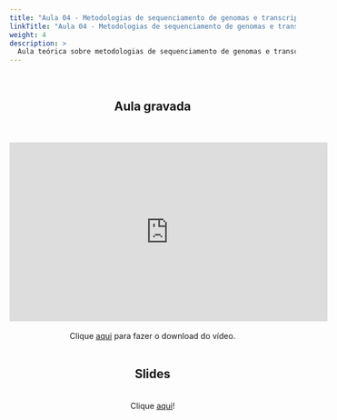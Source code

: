 ```yaml
---
title: "Aula 04 - Metodologias de sequenciamento de genomas e transcriptomas"
linkTitle: "Aula 04 - Metodologias de sequenciamento de genomas e transcriptomas"
weight: 4
description: >
  Aula teórica sobre metodologias de sequenciamento de genomas e transcriptomas, comparação entre métodos e aplicações
---
```

<br>
<div align="center">
<h2>Aula gravada</h2>
<br><br>
<iframe width="560" height="315" src="https://www.youtube.com/embed/VIEV6LxbSm4" frameborder="0" allow="accelerometer; autoplay; clipboard-write; encrypted-media; gyroscope; picture-in-picture" allowfullscreen></iframe>
<br><br>
Clique <a href="https://photos.app.goo.gl/JCYQpSizsiUvaVxt8">aqui</a> para fazer o download do vídeo. 
<br><br>

<h2>Slides</h2>
<br>
Clique <a href="https://github.com/desirrepetters/cursogenomicaegenetica.ufpr/raw/master/userguide/content/pt-br/docs/teoricas/slides/aula_04.pdf">aqui</a>!
<br><br>

</div>